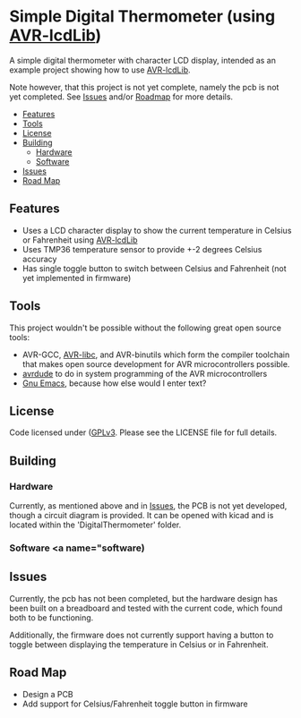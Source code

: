# Simple Digital Thermometer (using [AVR-lcdLib][])

A simple digital thermometer with character LCD display, intended as an example project showing
how to use [AVR-lcdLib][].

Note however, that this project is not yet complete, namely the pcb is not yet completed. See
[Issues](#issues) and/or [Roadmap](#road-map) for more details.

* [Features](#features)
* [Tools](#tools)
* [License](#license)
* [Building](#building)
  * [Hardware](#hardware)
  * [Software](#software)
* [Issues](#issues)
* [Road Map](#road-map)

## Features <a name="features"></a>

- Uses a LCD character display to show the current temperature in Celsius or Fahrenheit using [AVR-lcdLib][]
- Uses TMP36 temperature sensor to provide +-2 degrees Celsius accuracy
- Has single toggle button to switch between Celsius and Fahrenheit (not yet implemented in firmware)

## Tools <a name="tools"></a>

This project wouldn't be possible without the following great open source tools:

- AVR-GCC, [AVR-libc][], and AVR-binutils which form the compiler toolchain that makes open
  source development for AVR microcontrollers possible.
- [avrdude][] to do in system programming of the AVR microcontrollers
- [Gnu Emacs][], because how else would I enter text?

## License <a name="license"></a>

Code licensed under ([GPLv3][]. Please see the LICENSE file for full details.

## Building <a name="building"></a>

### Hardware <a name="hardware"></a>

Currently, as mentioned above and in [Issues](#issues), the PCB is not yet developed, though a
circuit diagram is provided. It can be opened with kicad and is located within the
'DigitalThermometer' folder.

### Software <a name="software)</a>

## Issues <a name="issues"></a>

Currently, the pcb has not been completed, but the hardware design has been built on a
breadboard and tested with the current code, which found both to be functioning.

Additionally, the firmware does not currently support having a button to toggle between
displaying the temperature in Celsius or in Fahrenheit.

## Road Map <a name="road-map"></a>

- Design a PCB
- Add support for Celsius/Fahrenheit toggle button in firmware


[AVR-lcdLib]: http://git.rekahsoft.ca/AVR-lcdLib
[AVR-libc]: http://www.nongnu.org/avr-libc/
[avrdude]: http://savannah.nongnu.org/projects/avrdude
[Gnu Emacs]: http://www.gnu.org/software/emacs/
[GPLv3]: https://www.gnu.org/licenses/gpl.html

